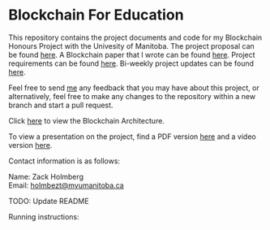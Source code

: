 # Blockchain For Education

This repository contains the project documents and code for my Blockchain Honours Project with the Univesity of Manitoba. The project proposal can be found [here](Proposal.pdf). A Blockchain paper that I wrote can be found [here](TermPaper.pdf). Project requirements can be found [here](Requirements.md). Bi-weekly project updates can be found [here](Updates.md).

Feel free to send [me](mailto:holmbezt@myumanitoba.ca) any feedback that you may have about this project, or alternatively, feel free to make any changes to the repository within a new branch and start a pull request.

Click [here](https://github.com/ZackHolmberg/Blockchain-Honours-Project/blob/main/Blockchain%20Architecture.png) to view the Blockchain Architecture.

To view a presentation on the project, find a PDF version [here](Presentation.pdf) and a video version [here](Presentation.mp4).

Contact information is as follows:

Name: Zack Holmberg  
Email: holmbezt@myumanitoba.ca

TODO: Update README

Running instructions:
